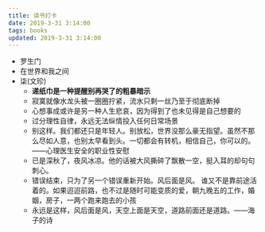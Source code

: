 ```yaml
---
title: 读书打卡
date: 2019-3-31 3:14:00
tags: books
updated: 2019-3-31 3:14:00
---
```



- 罗生门
- 在世界和我之间
- 柒(文珍)
    - **递纸巾是一种提醒别再哭了的粗暴暗示**
    - 寂寞就像水龙头被一圈圈拧紧，流水只剩一丝乃至于彻底断掉
    - 心想事成或许是另一种人生悲哀，因为得到了也未见得是自己想要的
    - 过分理性自律，永远无法纵情投入任何日常场景
    - 别这样。我们都还只是年轻人。别放松，世界没那么豪无指望。虽然不那么尽如人意，也别太早看到头。一切都会有转机，相信自己，你可以的。——心理医生安全的职业性安慰
    - 已是深秋了，夜风冰凉。他的话被大风撕碎了飘散一空，挺入耳的却句句刺心。
    - 错误结束，只为了另一个错误重新开始。风后面是风。 谁又不是靠前途活着的。如果迢迢前路，也不过是随时可能变质的爱，朝九晚五的工作，婚姻，房子，一两个跑来跑去的小孩
    - 永远是这样，风后面是风，天空上面是天空，道路前面还是道路。——海子的诗
